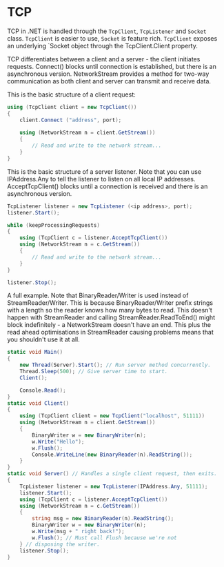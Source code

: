 # TCP

TCP in .NET is handled through the `TcpClient`, `TcpListener` and `Socket` class. `TcpClient` is easier to use, `Socket` is feature rich. `TcpClient` exposes an underlying `Socket object through the TcpClient.Client property.

TCP differentiates between a client and a server - the client initiates requests.  Connect() blocks until connection is established, but there is an asynchronous version. NetworkStream provides a method for two-way communication as both client and server can transmit and receive data. 

This is the basic structure of a client request:

```csharp
using (TcpClient client = new TcpClient())
{
    client.Connect ("address", port);
   
    using (NetworkStream n = client.GetStream())
    {
        // Read and write to the network stream...
    }
}
```

This is the basic structure of a server listener. Note that you can use IPAddress.Any to tell the listener to listen on all local IP addresses. AcceptTcpClient() blocks until a connection is received and there is an asynchronous version.

```csharp
TcpListener listener = new TcpListener (<ip address>, port);
listener.Start();

while (keepProcessingRequests)
{
    using (TcpClient c = listener.AcceptTcpClient())
    using (NetworkStream n = c.GetStream())
    {
        // Read and write to the network stream...
    }
}

listener.Stop();
```

A full example. Note that BinaryReader/Writer is used instead of StreamReader/Writer. This is because BinaryReader/Writer prefix strings with a length so the reader knows how many bytes to read. This doesn't happen with StreamReader and calling StreamReader.ReadToEnd() might block indefinitely - a NetworkStream doesn't have an end. This plus the read ahead optimisations in StreamReader causing problems means that you shouldn't use it at all.

```csharp
static void Main()
{
    new Thread(Server).Start(); // Run server method concurrently.
    Thread.Sleep(500); // Give server time to start.
    Client();

    Console.Read();
}
static void Client()
{
    using (TcpClient client = new TcpClient("localhost", 51111))
    using (NetworkStream n = client.GetStream())
    {
        BinaryWriter w = new BinaryWriter(n);
        w.Write("Hello");
        w.Flush();
        Console.WriteLine(new BinaryReader(n).ReadString());
    }
}
static void Server() // Handles a single client request, then exits.
{
    TcpListener listener = new TcpListener(IPAddress.Any, 51111);
    listener.Start();
    using (TcpClient c = listener.AcceptTcpClient())
    using (NetworkStream n = c.GetStream())
    {
        string msg = new BinaryReader(n).ReadString();
        BinaryWriter w = new BinaryWriter(n);
        w.Write(msg + " right back!");
        w.Flush(); // Must call Flush because we're not
    } // disposing the writer.
    listener.Stop();
}
```
<!--stackedit_data:
eyJoaXN0b3J5IjpbMTg4NjE2NzY2NV19
-->